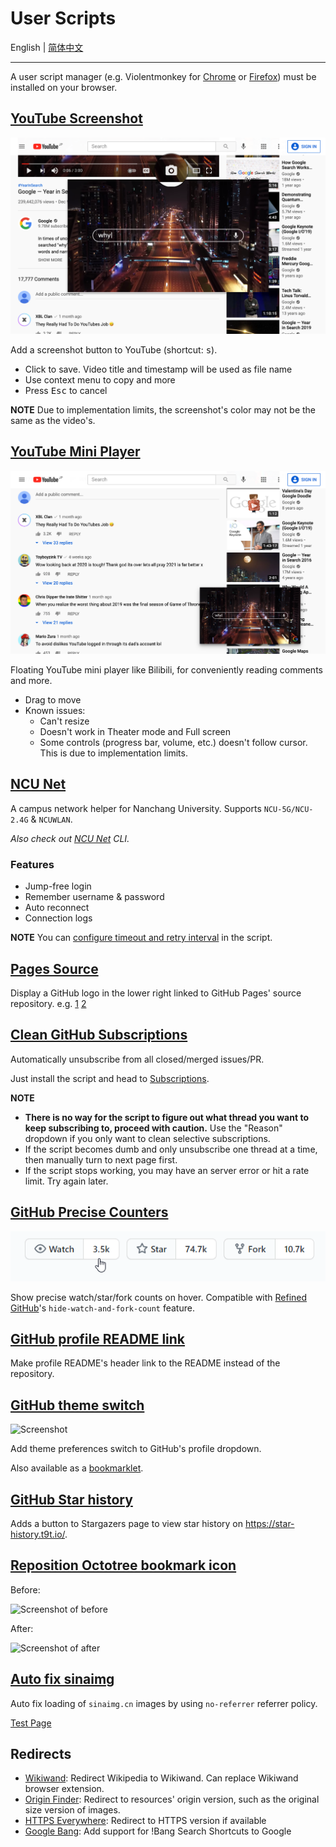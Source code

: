 # User Scripts

English | [简体中文](README-zh-CN.md)

---

A user script manager (e.g. Violentmonkey for [Chrome](https://chrome.google.com/webstore/detail/violentmonkey/jinjaccalgkegednnccohejagnlnfdag) or [Firefox](https://addons.mozilla.org/firefox/addon/violentmonkey)) must be installed on your browser.

## [YouTube Screenshot](youtube-screenshot.user.js?raw=true)

![Screenshot](../screenshots/youtube-screenshot.png)

Add a screenshot button to YouTube (shortcut: <kbd>s</kbd>).

- Click to save. Video title and timestamp will be used as file name
- Use context menu to copy and more
- Press <kbd>Esc</kbd> to cancel

**NOTE** Due to implementation limits, the screenshot's color may not be the same as the video's.

## [YouTube Mini Player](youtube-mini-player.user.js?raw=true)

![Screenshot](../screenshots/youtube-mini-player.png)

Floating YouTube mini player like Bilibili, for conveniently reading comments and more.

- Drag to move
- Known issues:
  - Can't resize
  - Doesn't work in Theater mode and Full screen
  - Some controls (progress bar, volume, etc.) doesn't follow cursor. This is due to implementation limits.

## [NCU Net](ncu-net.user.js?raw=true)

A campus network helper for Nanchang University. Supports `NCU-5G/NCU-2.4G` & `NCUWLAN`.

_Also check out [NCU Net](https://github.com/kidonng/ncu-net) CLI._

### Features

- Jump-free login
- Remember username & password
- Auto reconnect
- Connection logs

**NOTE** You can [configure timeout and retry interval](ncu-net.user.js#L14-L20) in the script.

## [Pages Source](pages-source.user.js?raw=true)

Display a GitHub logo in the lower right linked to GitHub Pages' source repository. e.g. [1](https://edwardtufte.github.io/) [2](https://edwardtufte.github.io/tufte-css/)

## [Clean GitHub Subscriptions](clean-github-subscriptions.user.js?raw=true)

Automatically unsubscribe from all closed/merged issues/PR.

Just install the script and head to [Subscriptions](https://github.com/notifications/subscriptions).

**NOTE**

- **There is no way for the script to figure out what thread you want to keep subscribing to, proceed with caution.** Use the "Reason" dropdown if you only want to clean selective subscriptions.
- If the script becomes dumb and only unsubscribe one thread at a time, then manually turn to next page first.
- If the script stops working, you may have an server error or hit a rate limit. Try again later.

## [GitHub Precise Counters](github-precise-counters.user.js?raw=true)

![Screenshot](../screenshots/github-precise-counters.gif)

Show precise watch/star/fork counts on hover. Compatible with [Refined GitHub](https://github.com/sindresorhus/refined-github)'s `hide-watch-and-fork-count` feature.

## [GitHub profile README link](github-profile-readme-link.user.js?raw=true)

Make profile README's header link to the README instead of the repository.

## [GitHub theme switch](generated/github-theme-switch.user.js?raw=true)

![Screenshot](https://user-images.githubusercontent.com/44045911/101625949-2a3ae280-3a57-11eb-9298-d1dde71806fc.png)

Add theme preferences switch to GitHub's profile dropdown.

Also available as a [bookmarklet](generated/github-theme-switch.user-bookmarklet.js?raw=true).

## [GitHub Star history](github-star-history.user.js?raw=true)

Adds a button to Stargazers page to view star history on https://star-history.t9t.io/.

## [Reposition Octotree bookmark icon](generated/reposition-octotree-bookmark-icon.user.js?raw=true)

Before:

![Screenshot of before](https://user-images.githubusercontent.com/44045911/89754890-12d30380-db10-11ea-9534-f2e704c94012.png)

After:

![Screenshot of after](https://user-images.githubusercontent.com/44045911/89754891-14043080-db10-11ea-86ed-b2316fed36cf.png)

## [Auto fix sinaimg](auto-fix-sinaimg.user.js?raw=true)

Auto fix loading of `sinaimg.cn` images by using `no-referrer` referrer policy.

[Test Page](https://luyilin.github.io/Aoba/)

## Redirects

- [Wikiwand](wikiwand.user.js?raw=true): Redirect Wikipedia to Wikiwand. Can replace Wikiwand browser extension.
- [Origin Finder](origin-finder.user.js?raw=true): Redirect to resources' origin version, such as the original size version of images.
- [HTTPS Everywhere](https-everywhere.user.js?raw=true): Redirect to HTTPS version if available
- [Google Bang](google-bang.user.js?raw=true): Add support for !Bang Search Shortcuts to Google
